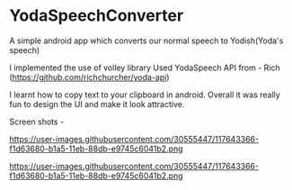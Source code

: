 # YodaSpeechConverter
A simple android app which converts our normal speech to Yodish(Yoda's speech)

I implemented the use of volley library 
Used YodaSpeech API from - Rich (https://github.com/richchurcher/yoda-api)

I learnt how to copy text to your clipboard in android.
Overall it was really fun to design the UI and make it look attractive.

Screen shots - 

https://user-images.githubusercontent.com/30555447/117643366-f1d63680-b1a5-11eb-88db-e9745c6041b2.png


https://user-images.githubusercontent.com/30555447/117643366-f1d63680-b1a5-11eb-88db-e9745c6041b2.png


